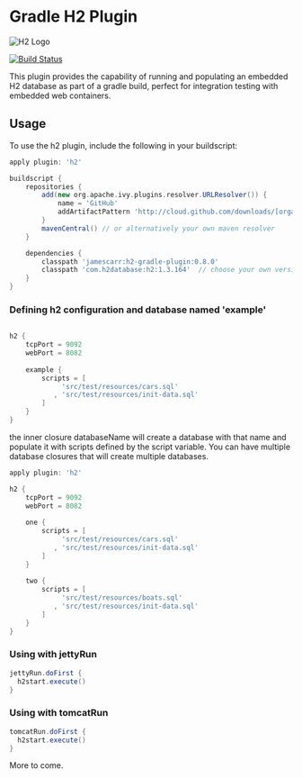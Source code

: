 # Gradle H2 Plugin

![H2 Logo](http://www.h2database.com/html/images/h2-logo.png)

[![Build Status](https://secure.travis-ci.org/jamescarr/h2-gradle-plugin.png?branch=master)](http://travis-ci.org/jamescarr/h2-gradle-plugin)

This plugin provides the capability of running and populating an embedded H2 database as part of a gradle build,
perfect for integration testing with embedded web containers.

## Usage

To use the h2 plugin, include the following in your buildscript:

```groovy
apply plugin: 'h2'

buildscript {
    repositories {
        add(new org.apache.ivy.plugins.resolver.URLResolver()) {
            name = 'GitHub'
            addArtifactPattern 'http://cloud.github.com/downloads/[organisation]/[module]/[module]-[revision].[ext]'
        }
        mavenCentral() // or alternatively your own maven resolver
    }

    dependencies {
        classpath 'jamescarr:h2-gradle-plugin:0.8.0'
        classpath 'com.h2database:h2:1.3.164'  // choose your own version
    }
}

```
### Defining h2 configuration and database named 'example'

```groovy

h2 {
	tcpPort = 9092
	webPort = 8082
	
	example {
		scripts = [
		     'src/test/resources/cars.sql'
		   , 'src/test/resources/init-data.sql'
		]
	}
}

```

the inner closure databaseName will create a database with that name and populate it with scripts defined by the
script variable. You can have multiple database closures that will create multiple databases.

```groovy
apply plugin: 'h2'

h2 {
	tcpPort = 9092
	webPort = 8082
	
	one {
		scripts = [
		     'src/test/resources/cars.sql'
		   , 'src/test/resources/init-data.sql'
		]
	}
	
	two {
		scripts = [
		     'src/test/resources/boats.sql'
		   , 'src/test/resources/init-data.sql'
		]
	}
}

```


### Using with jettyRun

```groovy
jettyRun.doFirst {
  h2start.execute()
}

```

### Using with tomcatRun

```groovy
tomcatRun.doFirst {
  h2start.execute()
}

```

More to come.